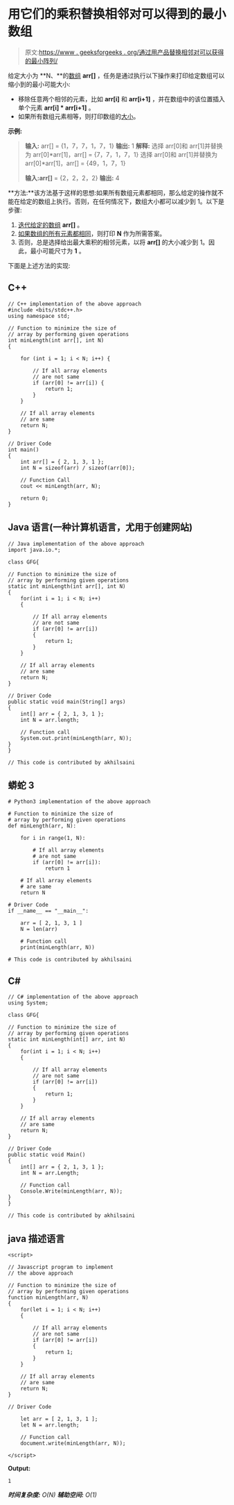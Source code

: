 # 用它们的乘积替换相邻对可以得到的最小数组

> 原文:[https://www . geeksforgeeks . org/通过用产品替换相邻对可以获得的最小阵列/](https://www.geeksforgeeks.org/smallest-array-that-can-be-obtained-by-replacing-adjacent-pairs-with-their-products/)

给定大小为 **N、**的[数组](https://www.geeksforgeeks.org/introduction-to-arrays/) **arr[]** ，任务是通过执行以下操作来打印给定数组可以缩小到的最小可能大小:

*   移除任意两个相邻的元素，比如 **arr[i]** 和 **arr[i+1]** ，并在数组中的该位置插入单个元素 **arr[i] * arr[i+1]** 。
*   如果所有数组元素相等，则打印数组的[大小](https://www.geeksforgeeks.org/how-to-find-size-of-array-in-cc-without-using-sizeof-operator/)。

**示例:**

> **输入:** arr[] = {1，7，7，1，7，1}
> **输出:** 1
> **解释:**
> 选择 arr[0]和 arr[1]并替换为 arr[0]*arr[1]，arr[] = {7，7，1，7，1}
> 选择 arr[0]和 arr[1]并替换为 arr[0]*arr[1]，arr[] = {49，1，7，1}
> 
> **输入:arr[]** = {2，2，2，2}
> **输出:** 4

**方法:**该方法基于这样的思想:如果所有数组元素都相同，那么给定的操作就不能在给定的数组上执行。否则，在任何情况下，数组大小都可以减少到 1。以下是步骤:

1.  [迭代给定的数组](https://www.geeksforgeeks.org/iterating-arrays-java/) **arr[]** 。
2.  [如果数组的所有元素都相同](https://www.geeksforgeeks.org/all-elements-in-an-array-are-same-or-not/)，则打印 **N** 作为所需答案。
3.  否则，总是选择给出最大乘积的相邻元素，以将 **arr[]** 的大小减少到 1。因此，最小可能尺寸为 **1** 。

下面是上述方法的实现:

## C++

```
// C++ implementation of the above approach
#include <bits/stdc++.h>
using namespace std;

// Function to minimize the size of
// array by performing given operations
int minLength(int arr[], int N)
{

    for (int i = 1; i < N; i++) {

        // If all array elements
        // are not same
        if (arr[0] != arr[i]) {
            return 1;
        }
    }

    // If all array elements
    // are same
    return N;
}

// Driver Code
int main()
{
    int arr[] = { 2, 1, 3, 1 };
    int N = sizeof(arr) / sizeof(arr[0]);

    // Function Call
    cout << minLength(arr, N);

    return 0;
}
```

## Java 语言(一种计算机语言，尤用于创建网站)

```
// Java implementation of the above approach
import java.io.*;

class GFG{

// Function to minimize the size of
// array by performing given operations
static int minLength(int arr[], int N)
{
    for(int i = 1; i < N; i++)
    {

        // If all array elements
        // are not same
        if (arr[0] != arr[i])
        {
            return 1;
        }
    }

    // If all array elements
    // are same
    return N;
}

// Driver Code
public static void main(String[] args)
{
    int[] arr = { 2, 1, 3, 1 };
    int N = arr.length;

    // Function call
    System.out.print(minLength(arr, N));
}
}

// This code is contributed by akhilsaini
```

## 蟒蛇 3

```
# Python3 implementation of the above approach

# Function to minimize the size of
# array by performing given operations
def minLength(arr, N):

    for i in range(1, N):

        # If all array elements
        # are not same
        if (arr[0] != arr[i]):
            return 1

    # If all array elements
    # are same
    return N

# Driver Code
if __name__ == "__main__":

    arr = [ 2, 1, 3, 1 ]
    N = len(arr)

    # Function call
    print(minLength(arr, N))

# This code is contributed by akhilsaini
```

## C#

```
// C# implementation of the above approach
using System;

class GFG{

// Function to minimize the size of
// array by performing given operations
static int minLength(int[] arr, int N)
{
    for(int i = 1; i < N; i++)
    {

        // If all array elements
        // are not same
        if (arr[0] != arr[i])
        {
            return 1;
        }
    }

    // If all array elements
    // are same
    return N;
}

// Driver Code
public static void Main()
{
    int[] arr = { 2, 1, 3, 1 };
    int N = arr.Length;

    // Function call
    Console.Write(minLength(arr, N));
}
}

// This code is contributed by akhilsaini
```

## java 描述语言

```
<script>

// Javascript program to implement
// the above approach

// Function to minimize the size of
// array by performing given operations
function minLength(arr, N)
{
    for(let i = 1; i < N; i++)
    {

        // If all array elements
        // are not same
        if (arr[0] != arr[i])
        {
            return 1;
        }
    }

    // If all array elements
    // are same
    return N;
}

// Driver Code

    let arr = [ 2, 1, 3, 1 ];
    let N = arr.length;

    // Function call
    document.write(minLength(arr, N));

</script>
```

**Output:** 

```
1
```

***时间复杂度:** O(N)*
***辅助空间:** O(1)*